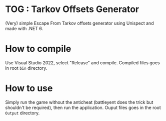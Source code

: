 # TOG : Tarkov Offsets Generator
(Very) simple Escape From Tarkov offsets generator using Unispect and made with .NET 6.

# How to compile
Use Visual Studio 2022, select "Release" and compile. Compiled files goes in root `bin` directory.

# How to use
Simply run the game without the anticheat (battleyent does the trick but shouldn't be required), then run the application.
Ouput files goes in the root `Output` directory.
